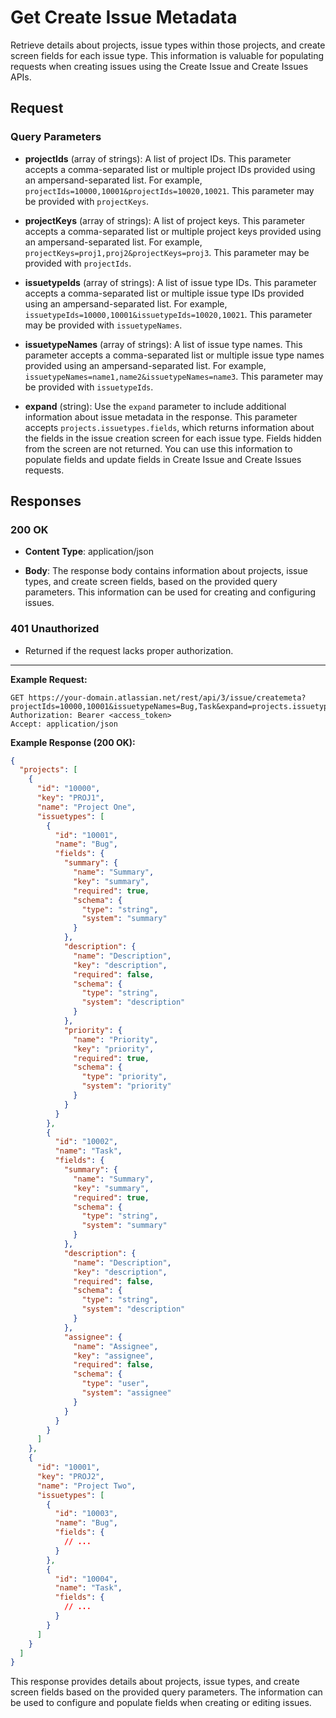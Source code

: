 # Get Create Issue Metadata

Retrieve details about projects, issue types within those projects, and create screen fields for each issue type. This information is valuable for populating requests when creating issues using the Create Issue and Create Issues APIs.

## Request

### Query Parameters

- **projectIds** (array of strings): A list of project IDs. This parameter accepts a comma-separated list or multiple project IDs provided using an ampersand-separated list. For example, `projectIds=10000,10001&projectIds=10020,10021`. This parameter may be provided with `projectKeys`.

- **projectKeys** (array of strings): A list of project keys. This parameter accepts a comma-separated list or multiple project keys provided using an ampersand-separated list. For example, `projectKeys=proj1,proj2&projectKeys=proj3`. This parameter may be provided with `projectIds`.

- **issuetypeIds** (array of strings): A list of issue type IDs. This parameter accepts a comma-separated list or multiple issue type IDs provided using an ampersand-separated list. For example, `issuetypeIds=10000,10001&issuetypeIds=10020,10021`. This parameter may be provided with `issuetypeNames`.

- **issuetypeNames** (array of strings): A list of issue type names. This parameter accepts a comma-separated list or multiple issue type names provided using an ampersand-separated list. For example, `issuetypeNames=name1,name2&issuetypeNames=name3`. This parameter may be provided with `issuetypeIds`.

- **expand** (string): Use the `expand` parameter to include additional information about issue metadata in the response. This parameter accepts `projects.issuetypes.fields`, which returns information about the fields in the issue creation screen for each issue type. Fields hidden from the screen are not returned. You can use this information to populate fields and update fields in Create Issue and Create Issues requests.

## Responses

### 200 OK

- **Content Type**: application/json

- **Body**: The response body contains information about projects, issue types, and create screen fields, based on the provided query parameters. This information can be used for creating and configuring issues.

### 401 Unauthorized

- Returned if the request lacks proper authorization.

---

**Example Request:**

```http
GET https://your-domain.atlassian.net/rest/api/3/issue/createmeta?projectIds=10000,10001&issuetypeNames=Bug,Task&expand=projects.issuetypes.fields
Authorization: Bearer <access_token>
Accept: application/json
```

**Example Response (200 OK):**

```json
{
  "projects": [
    {
      "id": "10000",
      "key": "PROJ1",
      "name": "Project One",
      "issuetypes": [
        {
          "id": "10001",
          "name": "Bug",
          "fields": {
            "summary": {
              "name": "Summary",
              "key": "summary",
              "required": true,
              "schema": {
                "type": "string",
                "system": "summary"
              }
            },
            "description": {
              "name": "Description",
              "key": "description",
              "required": false,
              "schema": {
                "type": "string",
                "system": "description"
              }
            },
            "priority": {
              "name": "Priority",
              "key": "priority",
              "required": true,
              "schema": {
                "type": "priority",
                "system": "priority"
              }
            }
          }
        },
        {
          "id": "10002",
          "name": "Task",
          "fields": {
            "summary": {
              "name": "Summary",
              "key": "summary",
              "required": true,
              "schema": {
                "type": "string",
                "system": "summary"
              }
            },
            "description": {
              "name": "Description",
              "key": "description",
              "required": false,
              "schema": {
                "type": "string",
                "system": "description"
              }
            },
            "assignee": {
              "name": "Assignee",
              "key": "assignee",
              "required": false,
              "schema": {
                "type": "user",
                "system": "assignee"
              }
            }
          }
        }
      ]
    },
    {
      "id": "10001",
      "key": "PROJ2",
      "name": "Project Two",
      "issuetypes": [
        {
          "id": "10003",
          "name": "Bug",
          "fields": {
            // ...
          }
        },
        {
          "id": "10004",
          "name": "Task",
          "fields": {
            // ...
          }
        }
      ]
    }
  ]
}
```

This response provides details about projects, issue types, and create screen fields based on the provided query parameters. The information can be used to configure and populate fields when creating or editing issues.